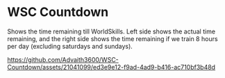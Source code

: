 # WSC Countdown

Shows the time remaining till WorldSkills. Left side shows the actual time remaining, and the right side shows the time remaining if we train 8 hours per day (excluding saturdays and sundays).

https://github.com/Advaith3600/WSC-Countdown/assets/21041099/ed3e9e12-f9ad-4ad9-b416-ac710bf3b48d
